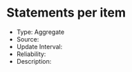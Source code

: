 Statements per item
=======

* Type: Aggregate
* Source:
* Update Interval:
* Reliability:
* Description:
